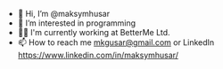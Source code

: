 - 👋 Hi, I’m @maksymhusar
- 👀 I’m interested in programming
- 👨‍💻 I'm currently working at BetterMe Ltd.
- 📫 How to reach me mkgusar@gmail.com or LinkedIn https://www.linkedin.com/in/maksymhusar/

<!---
maksymhusar/maksymhusar is a ✨ special ✨ repository because its `README.md` (this file) appears on your GitHub profile.
You can click the Preview link to take a look at your changes.
--->
